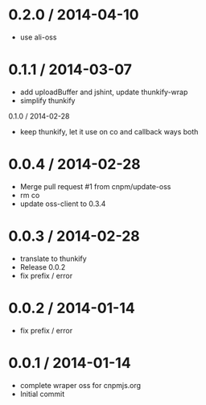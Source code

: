 
0.2.0 / 2014-04-10
==================

  * use ali-oss

0.1.1 / 2014-03-07
==================

  * add uploadBuffer and jshint, update thunkify-wrap
  * simplify thunkify

0.1.0 / 2014-02-28

  * keep thunkify, let it use on co and callback ways both

0.0.4 / 2014-02-28
==================

  * Merge pull request #1 from cnpm/update-oss
  * rm co
  * update oss-client to 0.3.4

0.0.3 / 2014-02-28
==================

  * translate to thunkify
  * Release 0.0.2
  * fix prefix / error

0.0.2 / 2014-01-14
==================

  * fix prefix / error

0.0.1 / 2014-01-14
==================

  * complete wraper oss for cnpmjs.org
  * Initial commit
